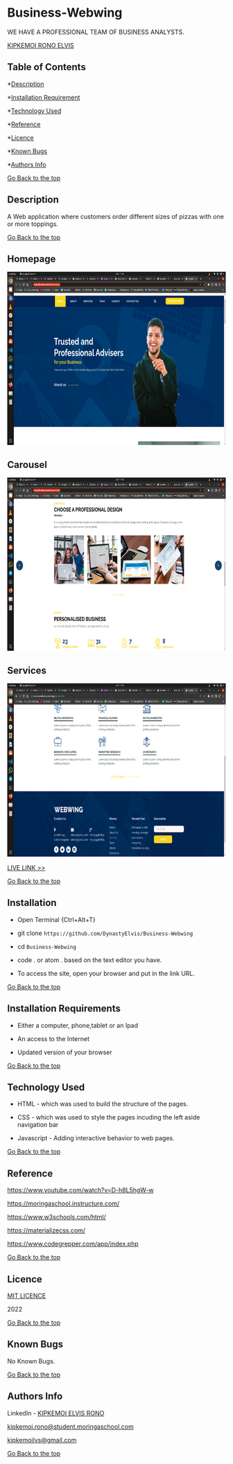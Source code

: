 # Business-Webwing
WE HAVE A PROFESSIONAL TEAM OF BUSINESS ANALYSTS.

[KIPKEMOI RONO ELVIS](https://github.com/DynastyElvis)



## Table of Contents

*[Description](#Description)


*[Installation Requirement](#Installation-Requirements)


*[Technology Used](#Technology-Used)


*[Reference](#Reference)


*[Licence](#Licence)


*[Known Bugs](#Known-Bugs)


*[Authors Info](#Authors-Info)





[Go Back to the top](#Business-Webwing)
## Description
A Web application where customers order different sizes of pizzas with one or more toppings. 


[Go Back to the top](#Business-Webwing)

## Homepage
<img src="https://github.com/DynastyElvis/Business-Webwing/blob/master/screenshots/Screenshot%20from%202022-07-04%2017-29-24.png" width="800px" height="400px">

## Carousel
<img src="https://github.com/DynastyElvis/Business-Webwing/blob/master/screenshots/Screenshot%20from%202022-07-04%2017-29-38.png" width="800px" height="400px">

## Services
<img src="https://github.com/DynastyElvis/Business-Webwing/blob/master/screenshots/Screenshot%20from%202022-07-04%2017-30-04.png" width="800px" height="400px">

[LIVE LINK >>](http://business-webwing.vercel.app/)



[Go Back to the top](#Business-Webwing)

## Installation
* Open Terminal {Ctrl+Alt+T}

* git clone ```https://github.com/DynastyElvis/Business-Webwing```

* cd ```Business-Webwing```

* code . or atom . based on the text editor you have.

* To access the site, open your browser and put in the link URL.


[Go Back to the top](#Business-Webwing)

## Installation Requirements

* Either a computer, phone,tablet or an Ipad

* An access to the Internet

* Updated version of your browser

[Go Back to the top](#Business-Webwing)

## Technology Used
* HTML - which was used to build the structure of the pages.

* CSS - which was used to style the pages incuding the left aside navigation bar

* Javascript - Adding interactive behavior to web pages.

[Go Back to the top](#Business-Webwing)

## Reference
https://www.youtube.com/watch?v=D-h8L5hgW-w

https://moringaschool.instructure.com/ 

https://www.w3schools.com/html/

https://materializecss.com/

https://www.codegrepper.com/app/index.php

[Go Back to the top](#Business-Webwing)

## Licence

[MIT LICENCE](https://github.com/DynastyElvis/PIZZA-Palace/blob/main/LICENSE)

2022

[Go Back to the top](#Business-Webwing)

## Known Bugs

No Known Bugs.

[Go Back to the top](#Business-Webwing)

## Authors Info
LinkedIn - [KIPKEMOI ELVIS RONO](https://www.linkedin.com/in/elvis-rono-aa3548209/)

kipkemoi.rono@student.moringaschool.com

kipkemoilvs@gmail.com

[Go Back to the top](#Business-Webwing)

